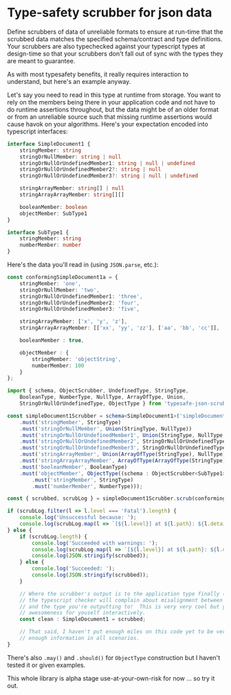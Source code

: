 
# Type-safety scrubber for json data

Define scrubbers of data of unreliable formats to ensure at run-time that the scrubbed data matches the specified schema/contract and type definitions.  Your scrubbers are also typechecked against your typescript types at design-time so that your scrubbers don't fall out of sync with the types they are meant to guarantee.

As with most typesafety benefits, it really requires interaction to understand, but here's an example anyway.

Let's say you need to read in this type at runtime from storage.  You want to rely on the members being there in your application code and not have to do runtime assertions throughout, but the data might be of an older format or from an unreliable source such that missing runtime assertions would cause havok on your algorithms.  Here's your expectation encoded into typescript interfaces:

```ts
interface SimpleDocument1 {
    stringMember: string
    stringOrNullMember: string | null
    stringOrNullOrUndefinedMember1: string | null | undefined
    stringOrNullOrUndefinedMember2?: string | null
    stringOrNullOrUndefinedMember3?: string | null | undefined

    stringArrayMember: string[] | null
    stringArrayArrayMember: string[][]

    booleanMember: boolean
    objectMember: SubType1
}

interface SubType1 {
    stringMember: string
    numberMember: number
}
```

Here's the data you'll read in (using `JSON.parse`, etc.):

```ts
const conformingSimpleDocument1a = {
    stringMember: 'one',
    stringOrNullMember: 'two',
    stringOrNullOrUndefinedMember1: 'three',
    stringOrNullOrUndefinedMember2: 'four',
    stringOrNullOrUndefinedMember3: 'five',

    stringArrayMember: ['x', 'y', 'z'],
    stringArrayArrayMember: [['xx', 'yy', 'zz'], ['aa', 'bb', 'cc']],

    booleanMember : true,

    objectMember : {
        stringMember: 'objectString',
        numberMember: 100
    }
};
```

```ts
import { schema, ObjectScrubber, UndefinedType, StringType, 
    BooleanType, NumberType, NullType, ArrayOfType, Union, 
    StringOrNullOrUndefinedType, ObjectType } from 'typesafe-json-scrubber'

const simpleDocument1Scrubber = schema<SimpleDocument1>('simpleDocument1Scrubber')
    .must('stringMember', StringType)
    .must('stringOrNullMember', Union(StringType, NullType))
    .must('stringOrNullOrUndefinedMember1', Union(StringType, NullType, UndefinedType))
    .must('stringOrNullOrUndefinedMember2', StringOrNullOrUndefinedType)
    .must('stringOrNullOrUndefinedMember3', StringOrNullOrUndefinedType)
    .must('stringArrayMember', Union(ArrayOfType(StringType), NullType))
    .must('stringArrayArrayMember', ArrayOfType(ArrayOfType(StringType)))
    .must('booleanMember', BooleanType)
    .must('objectMember', ObjectType((schema : ObjectScrubber<SubType1>) => schema
        .must('stringMember', StringType)
        .must('numberMember', NumberType)));

const { scrubbed, scrubLog } = simpleDocument1Scrubber.scrub(conformingSimpleDocument1a);

if (scrubLog.filter(l => l.level === 'Fatal').length) {
    console.log('Unsuccessful because: ');
    console.log(scrubLog.map(l => `[${l.level}] at ${l.path}: ${l.detail}`));
} else {
    if (scrubLog.length) {
        console.log('Succeeded with warnings: ');
        console.log(scrubLog.map(l => `[${l.level}] at ${l.path}: ${l.detail}`));
        console.log(JSON.stringify(scrubbed));
    } else {
        console.log('Succeeded: ');
        console.log(JSON.stringify(scrubbed));
    }

    // Where the scrubber's output is to the application type finally (design-time)
    // the typescript checker will complain about misalignment between what the scrubber is built to scrub
    // and the type you're outputting to!  This is very very cool but you can only really experience it's
    // awesomeness for youself interactively.
    const clean : SimpleDocument1 = scrubbed;

    // That said, I haven't put enough miles on this code yet to be very confident that the typechecker can have
    // enough information in all scenarios.
}

```

There's also `.may()` and `.should()` for `ObjectType` construction but I haven't tested it or given examples.

This whole library is alpha stage use-at-your-own-risk for now ... so try it out.